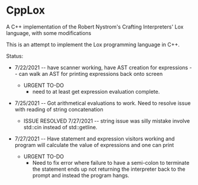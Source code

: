 # CppLox
A C++ implementation of the  Robert Nystrom's Crafting Interpreters' Lox language, with some modifications

This is an attempt to implement the Lox programming language in C++.

Status:

* 7/22/2021 -- have scanner working, have AST creation for expressions -- can walk an AST for printing expressions back onto screen
    * URGENT TO-DO
        * need to at least get expression evaluation complete.
        
* 7/25/2021 -- Got arithmetical evaluations to work. Need to resolve issue with reading of string concatenation
    * ISSUE RESOLVED 7/27/2021 -- string issue was silly mistake involve std::cin instead of std::getline.

* 7/27/2021 -- Have statement and expression visitors working and program will calculate the value of expressions and one can print
    * URGENT TO-DO
        * Need to fix error where failure to have a semi-colon to terminate the statement ends up not returning the interpreter back to the prompt and instead the program hangs.
